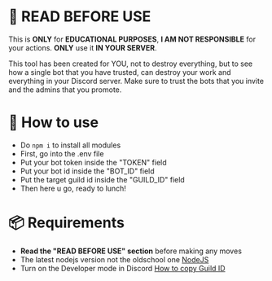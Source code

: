 # 📜 READ BEFORE USE
This is **ONLY** for **EDUCATIONAL PURPOSES**,  **I AM NOT RESPONSIBLE** for your actions. **ONLY** use it **IN YOUR SERVER**.

This tool has been created for YOU, not to destroy everything, but to see how a single bot that you have trusted, can destroy your work and everything in your Discord server. Make sure to trust the bots that you invite and the admins that you promote.

# 🔮 How to use
- Do `npm i` to install all modules
- First, go into the .env file
- Put your bot token inside the "TOKEN" field
- Put your bot id inside the "BOT_ID" field
- Put the target guild id inside the "GUILD_ID" field
- Then here u go, ready to lunch!

# 📦 Requirements
- **Read the "READ BEFORE USE" section** before making any moves
- The latest nodejs version not the oldschool one [NodeJS](https://nodejs.org/en/download/)
- Turn on the Developer mode in Discord [How to copy Guild ID](https://support.discord.com/hc/en-us/articles/206346498)
